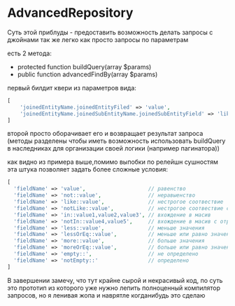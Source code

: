 # AdvancedRepository

Суть этой приблуды - предоставить возможность делать запросы с джойнами 
так же легко как просто запросы по параметрам

есть 2 метода:
- protected function buildQuery(array $params)
- public function advancedFindBy(array $params)

первый билдит квери из параметров вида:
```php
[
    'joinedEntityName.joinedEntityFiled' => 'value',
    'joinedEntityName.joinedSubEntityName.joinedSubEntityField' => 'like:value'
]
```
второй просто оборачивает его и возвращает результат запроса 
(методы разделены чтобы иметь возможность использовать buildQuery в наследниках для организации своей логики (например пагинатора))

как видно из примера выше,помимо выпобки по релейшн сушностям эта штука позволяет задать более сложные условия:
```php
[
  'fieldName' => 'value',                    // равенство
  'fieldName' => 'not::value',               // неравыенство
  'fieldName' => 'like::value',              // нестрогое соотвествие
  'fieldName' => 'notLike::value',           // нестрогое соотвествие с отрицанием
  'fieldName' => 'in::value1,value2,value3', // вхождение в масив
  'fieldName' => 'notIn::value4,value5',     // вхождение в масив с отрицанием
  'fieldName' => 'less::value',              // меньше значения
  'fieldName' => 'lessOrEq::value',          // меньше или равно значению
  'fieldName' => 'more::value',              // больше значения
  'fieldName' => 'moreOrEq::value',          // больше или равно значения
  'fieldName' => 'empty::',                  // не определено
  'fieldName' => 'notEmpty::'                // определено
]
```

В завершении замечу, что тут крайне сырой и некрасивый код, по суть это прототип из которого уже нужно лепить полноценный компилятор запросов, но я ленивая жопа и наврятле когданибудь это сделаю
